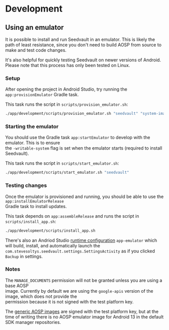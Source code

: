# Development

## Using an emulator

It is possible to install and run Seedvault in an emulator. This is likely the path of least resistance, since you don't need to build AOSP from source to make and test code changes.

It's also helpful for quickly testing Seedvault on newer versions of Android.
Please note that this process has only been tested on Linux.

### Setup

After opening the project in Android Studio, try running the `app:provisionEmulator` Gradle task.

This task runs the script in `scripts/provision_emulator.sh`:

```bash
./app/development/scripts/provision_emulator.sh "seedvault" "system-images;android-33;google_apis;x86_64"
```   

### Starting the emulator

You should use the Gradle task `app:startEmulator` to develop with the emulator. This is to ensure  
the `-writable-system` flag is set when the emulator starts (required to install Seedvault).

This task runs the script in `scripts/start_emulator.sh`:

```bash  
./app/development/scripts/start_emulator.sh "seedvault"
```  

### Testing changes

Once the emulator is provisioned and running, you should be able to use the `app:installEmulatorRelease`  
Gradle task to install updates.

This task depends on `app:assembleRelease` and runs the script in `scripts/install_app.sh`:

```bash
./app/development/scripts/install_app.sh
```

There's also an Andriod Studio [runtime configuration](https://developer.android.com/studio/run/rundebugconfig) `app-emulator` which will build, install, and automatically launch the `com.stevesoltys.seedvault.settings.SettingsActivity` as if you clicked `Backup` in settings.

### Notes

The `MANAGE_DOCUMENTS` permission will not be granted unless you are using a base AOSP    
image. Currently by default we are using the `google-apis` version of the image, which does not provide the    
permission because it is not signed with the test platform key.

The [generic AOSP images](https://developer.android.com/topic/generic-system-image/releases) are signed with the test platform key, but at the time of writing there is no AOSP emulator image for Android 13 in the default SDK manager repositories. 
